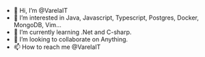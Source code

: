 - 👋 Hi, I’m @VarelaIT
- 👀 I’m interested in Java, Javascript, Typescript, Postgres, Docker, MongoDB, Vim...
- 🌱 I’m currently learning .Net and C-sharp.
- 💞️ I’m looking to collaborate on Anything.
- 📫 How to reach me @VarelaIT

<!---
VarelaIT/VarelaIT is a ✨ special ✨ repository because its `README.md` (this file) appears on your GitHub profile.
You can click the Preview link to take a look at your changes.
--->
